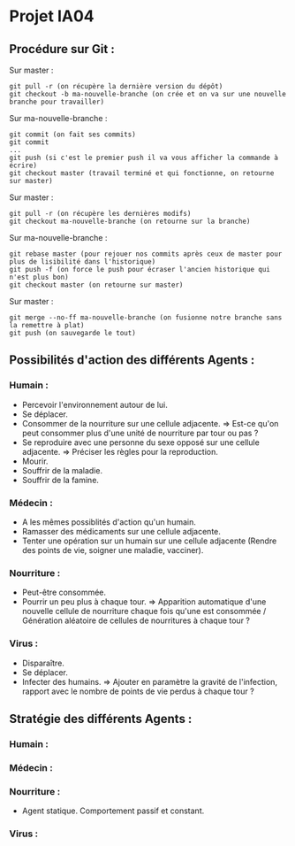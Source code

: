 # Projet IA04

## Procédure sur Git :

Sur master :
```
git pull -r (on récupère la dernière version du dépôt)
git checkout -b ma-nouvelle-branche (on crée et on va sur une nouvelle branche pour travailler)
```

Sur ma-nouvelle-branche :
```
git commit (on fait ses commits)
git commit
...
git push (si c'est le premier push il va vous afficher la commande à écrire)
git checkout master (travail terminé et qui fonctionne, on retourne sur master)
```

Sur master :
```
git pull -r (on récupère les dernières modifs)
git checkout ma-nouvelle-branche (on retourne sur la branche)
```

Sur ma-nouvelle-branche :
```
git rebase master (pour rejouer nos commits après ceux de master pour plus de lisibilité dans l'historique)
git push -f (on force le push pour écraser l'ancien historique qui n'est plus bon)
git checkout master (on retourne sur master)
```

Sur master :
```
git merge --no-ff ma-nouvelle-branche (on fusionne notre branche sans la remettre à plat)
git push (on sauvegarde le tout)
```

## Possibilités d'action des différents Agents :

### Humain :

 * Percevoir l'environnement autour de lui.
 * Se déplacer.
 * Consommer de la nourriture sur une cellule adjacente.
    => Est-ce qu'on peut consommer plus d'une unité de nourriture par tour ou pas ?
 * Se reproduire avec une personne du sexe opposé sur une cellule adjacente.
    => Préciser les règles pour la reproduction.
 * Mourir.
 * Souffrir de la maladie.
 * Souffrir de la famine.

### Médecin :

 * A les mêmes possiblités d'action qu'un humain.
 * Ramasser des médicaments sur une cellule adjacente.
 * Tenter une opération sur un humain sur une cellule adjacente (Rendre des points de vie, soigner une maladie, vacciner).

### Nourriture :

 * Peut-être consommée.
 * Pourrir un peu plus à chaque tour.
    => Apparition automatique d'une nouvelle cellule de nourriture chaque fois qu'une est consommée / Génération aléatoire de cellules de nourritures à chaque tour ?

### Virus :

 * Disparaître.
 * Se déplacer.
 * Infecter des humains.
    => Ajouter en paramètre la gravité de l'infection, rapport avec le nombre de points de vie perdus à chaque tour ?


## Stratégie des différents Agents :

### Humain :

### Médecin :

### Nourriture :

 * Agent statique. Comportement passif et constant.

### Virus :











